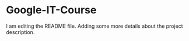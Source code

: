# Google-IT-Course

I am editing the README file. Adding some more details about the project description.

